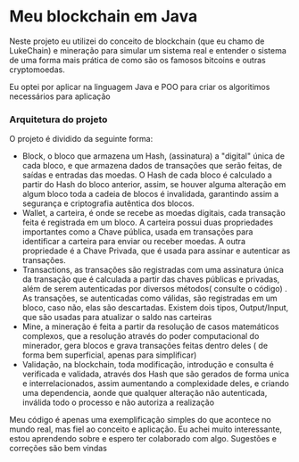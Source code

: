 # Meu blockchain em Java
<p>Neste projeto eu utilizei do conceito de blockchain (que eu chamo de LukeChain) e mineração para simular 
um sistema real e entender o sistema de uma forma mais prática de como são os famosos bitcoins e outras cryptomoedas.</p>
<p>Eu optei por aplicar na linguagem Java e POO para criar os algoritimos necessários para aplicação</p>

<h3>Arquitetura do projeto</h3>
<p>O projeto é dividido da seguinte forma:</p>

<ul>
  <li>Block, o bloco que armazena um Hash, (assinatura) a "digital" única de cada bloco, e que armazena dados de 
  transações que serão feitas, de saídas e entradas das moedas. O Hash de cada bloco é calculado a partir do Hash do bloco anterior, assim, se houver alguma alteração em algum bloco
  toda a cadeia de blocos é invalidada, garantindo assim a segurança e criptografia autêntica dos blocos.</li>
  <li>Wallet, a carteira, é onde se recebe as moedas digitais, cada transação feita é registrada em um bloco. A carteira possui duas propriedades importantes como 
  a Chave pública, usada em transações para identificar a carteira para enviar ou receber moedas. A outra propriedade é a Chave Privada, que é usada 
  para assinar e autenticar as transações.</li>
  <li>Transactions, as transações são registradas com uma assinatura única da transação que é calculada a partir das chaves públicas e privadas, além de serem autenticadas por diversos métodos( consulte o código)
  . As transações, se autenticadas como válidas, são registradas em um bloco, caso não, elas são descartadas. Existem dois tipos, Output/Input, que são usadas para atualizar 
  o saldo nas carteiras</li>
  <li>Mine, a mineração é feita a partir da resolução de casos matemáticos complexos, que a resolução através do poder computacional do minerador, gera blocos e grava transações feitas
  dentro deles ( de forma bem superficial, apenas para simplificar)</li>
  <li>Validação, na blockchain, toda modificação, introdução e consulta é verificada e validada, através dos Hash que são gerados de forma unica e interrelacionados, assim aumentando
  a complexidade deles, e criando uma dependencia, aonde que qualquer alteração não autenticada, inválida todo o processo e não autoriza a realização</li>
</ul>

<p>Meu código é apenas uma exemplificação simples do que acontece no mundo real, mas fiel ao conceito e aplicação. Eu achei muito interessante, estou aprendendo sobre e espero ter colaborado
com algo. Sugestões e correções são bem vindas</p>

